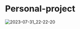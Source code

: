# Personal-project
![2023-07-31_22-22-20](https://github.com/SergeyPyt/Personal-project/assets/134380282/ac1f686a-ce75-4279-a269-5b834a8ce269)
